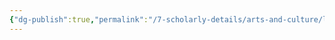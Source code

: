 ```yaml
---
{"dg-publish":true,"permalink":"/7-scholarly-details/arts-and-culture/legislation/succession-to-the-crown-act/","noteIcon":""}
---
```


